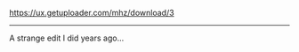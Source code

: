 https://ux.getuploader.com/mhz/download/3
___________________________________________
A strange edit I did years ago...
